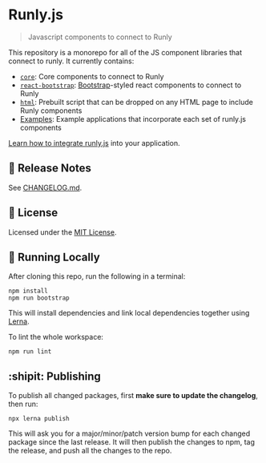# Runly.js

> Javascript components to connect to Runly

This repository is a monorepo for all of the JS component libraries that connect to runly. It currently contains:

* [`core`](./core): Core components to connect to Runly
* [`react-bootstrap`](./react-bootstrap): [Bootstrap](https://getbootstrap.com/)-styled react components to connect to Runly
* [`html`](./html): Prebuilt script that can be dropped on any HTML page to include Runly components
* [Examples](./examples): Example applications that incorporate each set of runly.js components

[Learn how to integrate runly.js](https://www.runly.io/docs/integration/js/) into your application.

## :ledger: Release Notes

See [CHANGELOG.md](./CHANGELOG.md).

## :memo: License

Licensed under the [MIT License](./LICENSE).

## :rocket: Running Locally

After cloning this repo, run the following in a terminal:

```
npm install
npm run bootstrap
```

This will install dependencies and link local dependencies together using [Lerna](https://github.com/lerna/lerna).

To lint the whole workspace:

```
npm run lint
```

## :shipit: Publishing

To publish all changed packages, first **make sure to update the changelog**, then run:

```
npx lerna publish
```

This will ask you for a major/minor/patch version bump for each changed package since the last release. It will then publish the changes to npm, tag the release, and push all the changes to the repo.
